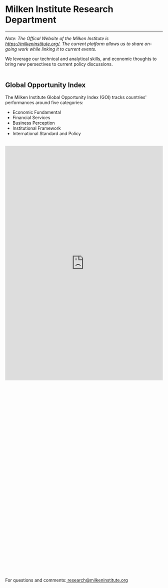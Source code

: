 
<H1><b>Milken Institute Research Department </b></H1><Hr>
<i>Note: The Offical Website of the Milken Institute is <a href="https://milkeninstitute.org" target="_blank">https://milkeninstitute.org/</a>.  The current platform allows us to share on-going work while linking it to current events.</i>

We leverage our technical and analytical skills, and economic thoughts to bring new persectives to current policy discussions.<br><br>

<H2>Global Opportunity Index</H2> 

The Milken Institute Global Opportunity Index (GOI) tracks countries' performances around five categories:
<ul>
  <li>Economic Fundamental</li>
  <li>Financial Services</li>
  <li>Business Perception</li>
  <li>Institutional Framework</li>
  <li>International Standard and Policy</li>
</ul>
<Br>
  
  <iframe src="https://public.tableau.com/views/goi/Dashboard1?:display_count=y&:publish=yes&:viz_share_link" width="100%" height="750" frameborder="0"></iframe>
  <script type='text/javascript' src='https://us-west-2b.online.tableau.com/javascripts/api/viz_v1.js'></script><div class='tableauPlaceholder' style='width: 1094px; height: 596px;'><object class='tableauViz' width='1094' height='596' style='display:none;'><param name='host_url' value='https%3A%2F%2Fus-west-2b.online.tableau.com%2F' /> <param name='embed_code_version' value='3' /> <param name='site_root' value='&#47;t&#47;tableaumiresearch' /><param name='name' value='goiCL&#47;Dashboard1&#47;jbendix@milkeninstitute.org&#47;fit' /><param name='tabs' value='no' /><param name='toolbar' value='yes' /><param name='showAppBanner' value='false' /></object></div>
  

<br>
<br>
<Bh>
For questions and comments:<a href="mailto:research@milkeninstitute.org"> research@milkeninstitute.org </a><br> 


